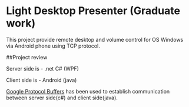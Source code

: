 Light Desktop Presenter (Graduate work)
=====================

This project provide remote desktop and volume control for OS Windows via Android phone using TCP protocol.

##Project review

Server side is - .net C# (WPF)

Client side is - Android (java)

[Google Protocol Buffers](https://developers.google.com/protocol-buffers/?hl=en) has been used to establish communication between server side(c#) and client side(java).


